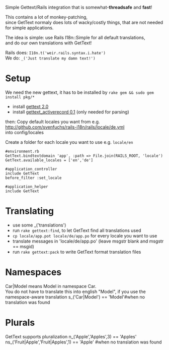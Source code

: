 Simple Gettext/Rails integration that is somewhat-**threadsafe** and **fast**!

This contains a lot of monkey-patching,  
since GetText normaly does lots of wacky/costly things,
that are not needed for simple applications.

The idea is simple: use Rails I18n::Simple for all default translations,  
and do our own translations with GetText!

Rails does: `I18n.t('weir.rails.syntax.i.hate')`  
We do: `_('Just translate my damn text!')`

Setup
=====
We need the new gettext, it has to be installed by `rake gem && sudo gem install pkg/*`

 - install [gettext 2.0](http://github.com/mutoh/gettext)
 - install [gettext_activerecord 0.1](http://github.com/mutoh/gettext) (only needed for parsing)

then:
Copy default locales you want from e.g. http://github.com/svenfuchs/rails-i18n/rails/locale/de.yml  
into config/locales

Create a folder for each locale you want to use e.g. `locale/en`

    #environment.rb
    GetText.bindtextdomain 'app', :path => File.join(RAILS_ROOT, 'locale')
    GetText.available_locales = ['en','de']

    #application_controller
    include GetText
    before_filter :set_locale

    #application_helper
    include GetText

Translating
===========
 - use some _('translations')
 - run `rake gettext:find`, to let GetText find all translations used
 - `cp locale/app.pot locale/de/app.po` for every locale you want to use
 - translate messages in 'locale/de/app.po' (leave msgstr blank and msgstr == msgid)
 - run `rake gettext:pack` to write GetText format translation files

Namespaces
==========
Car|Model means Model in namespace Car.  
You do not have to translate this into english "Model", if you use the
namespace-aware translation
    s_('Car|Model') == 'Model'#when no translation was found

Plurals
=======
GetText supports pluralization
    n_('Apple','Apples',3) == 'Apples'
    ns_('Fruit|Apple','Fruit|Apples',1) == 'Apple' #when no translation was found